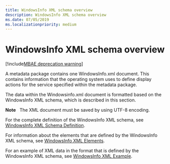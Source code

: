 ```yaml
---
title: WindowsInfo XML schema overview
description: WindowsInfo XML schema overview
ms.date: 07/05/2019
ms.localizationpriority: medium
---
```


# WindowsInfo XML schema overview

[!include[MBAE deprecation warning](../includes/mbae-deprecation-warning.md)]


A metadata package contains one WindowsInfo.xml document. This contains information that the operating system uses to define display actions for the service specified within the metadata package.

The data within the Windowsinfo.xml document is formatted based on the WindowsInfo XML schema, which is described in this section.

**Note**  
The XML document must be saved by using UTF-8 encoding.

 

For the complete definition of the WindowsInfo XML schema, see [WindowsInfo XML Schema Definition](windowsinfo-xml-schema-definition.md).

For information about the elements that are defined by the WindowsInfo XML schema, see [WindowsInfo XML Elements](windowsinfo-xml-elements.md).

For an example of XML data in the format that is defined by the WindowsInfo XML schema, see [WindowsInfo XML Example](windowsinfo-xml-example.md).

 

 





